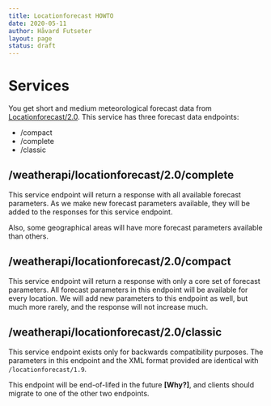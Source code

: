 ```yaml
---
title: Locationforecast HOWTO
date: 2020-05-11
author: Håvard Futseter
layout: page
status: draft
---
```


# Services

You get short and medium meteorological forecast data from
[Locationforecast/2.0](/weatherapi/locationforecast/2.0).
This service has three forecast data endpoints:

 - /compact
 - /complete
 - /classic

## /weatherapi/locationforecast/2.0/complete

This service endpoint will return a response with all available forecast
parameters. As we make new forecast parameters available, they will be added to
the responses for this service endpoint.

Also, some geographical areas will have more forecast parameters available than others.

## /weatherapi/locationforecast/2.0/compact

This service endpoint will return a response with only a core set of forecast
parameters. All forecast parameters in this endpoint will be available for every
location. We will add new parameters to this endpoint as well, but much more
rarely, and the response will not increase much.

## /weatherapi/locationforecast/2.0/classic

This service endpoint exists only for backwards compatibility purposes. The
parameters in this endpoint and the XML format provided are identical with
`/locationforecast/1.9`.

This endpoint will be end-of-lifed in the future **[Why?]**, and clients should
migrate to one of the other two endpoints.



